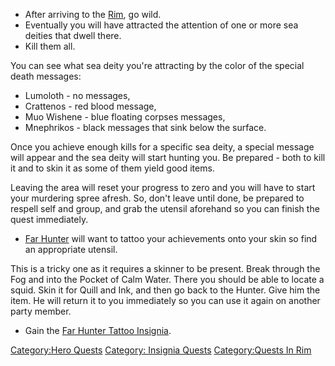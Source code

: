 -   After arriving to the [Rim](:Category:Rim.md "wikilink"), go wild.
-   Eventually you will have attracted the attention of one or more sea
    deities that dwell there.
-   Kill them all.

<spoiler> You can see what sea deity you're attracting by the color of
the special death messages:

-   Lumoloth - no messages,
-   Crattenos - red blood message,
-   Muo Wishene - blue floating corpses messages,
-   Mnephrikos - black messages that sink below the surface.

Once you achieve enough kills for a specific sea deity, a special
message will appear and the sea deity will start hunting you. Be
prepared - both to kill it and to skin it as some of them yield good
items.

Leaving the area will reset your progress to zero and you will have to
start your murdering spree afresh. So, don't leave until done, be
prepared to respell self and group, and grab the utensil aforehand so
you can finish the quest immediately.</spoiler>

-   [Far Hunter](Far_Hunter "wikilink") will want to tattoo your
    achievements onto your skin so find an appropriate utensil.

<spoiler>This is a tricky one as it requires a skinner to be present.
Break through the Fog and into the Pocket of Calm Water. There you
should be able to locate a squid. Skin it for Quill and Ink, and then go
back to the Hunter. Give him the item. He will return it to you
immediately so you can use it again on another party member.</spoiler>

-   Gain the [Far Hunter Tattoo
    Insignia](Far_Hunter_Tattoo_Insignia "wikilink").

[Category:Hero Quests](Category:Hero_Quests "wikilink") [Category:
Insignia Quests](Category:_Insignia_Quests "wikilink") [Category:Quests
In Rim](Category:Quests_In_Rim "wikilink")
